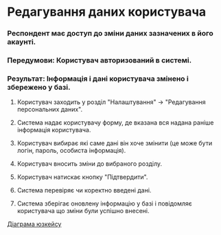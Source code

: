 # Редагування даних користувача 

### Респондент має доступ до зміни даних зазначених в його акаунті.

### Передумови: Користувач авторизований в системі.

### Результат: Інформація і дані користувача змінено і збережено у базі. 

1. Користувач заходить у розділ "Налаштування" -> "Редагування персональних даних".

2. Система надає користувачу форму, де вказана вся надана раніше інформація користувача.

3. Користувач вибирає які саме дані він хоче змінити (це може бути логін, пароль, особиста інформація).

4. Користувач вносить зміни до вибраного розділу.

5. Користувач натискає кнопку "Підтвердити".

6. Система перевіряє чи коректно введені дані.

7. Система зберігає оновлену інформацію у базі і повідомляє користувача що зміни були успішно внесені.

[Діаграма юзкейсу](https://github.com/ip-85/System-Dynamics/blob/master/Doc/UMLDiagrams/scenarios/user/Diagrams/UC1-AccChanging.md)
